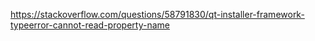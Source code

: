 https://stackoverflow.com/questions/58791830/qt-installer-framework-typeerror-cannot-read-property-name
